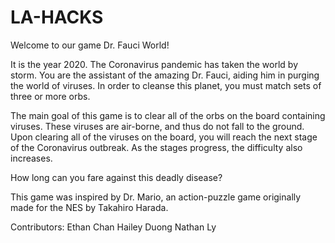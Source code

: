 # LA-HACKS

Welcome to our game Dr. Fauci World!

It is the year 2020.
The Coronavirus pandemic has taken the world by storm.
You are the assistant of the amazing Dr. Fauci, aiding him in purging the world of viruses.
In order to cleanse this planet, you must match sets of three or more orbs.

The main goal of this game is to clear all of the orbs on the board containing viruses.
These viruses are air-borne, and thus do not fall to the ground.
Upon clearing all of the viruses on the board, you will reach the next stage of the Coronavirus outbreak.
As the stages progress, the difficulty also increases.

How long can you fare against this deadly disease?

This game was inspired by Dr. Mario, an action-puzzle game originally made for the NES by Takahiro Harada.


Contributors:
Ethan Chan
Hailey Duong
Nathan Ly
